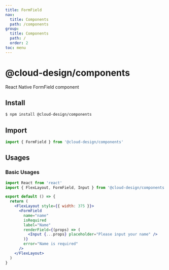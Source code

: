 ```yaml
---
title: FormField
nav:
  title: Components
  path: /components
group:
  title: Components
  path: /
  order: 2
toc: menu
---
```


# @cloud-design/components

React Native FormField component

## Install

```sh
$ npm install @cloud-design/components
```

## Import

```js
import { FormField } from '@cloud-design/components'
```

## Usages

### Basic Usages

```jsx
import React from 'react'
import { FlexLayout, FormField, Input } from '@cloud-design/components'

export default () => {
  return (
    <FlexLayout style={{ width: 375 }}>
      <FormField
        name="name"
        isRequired
        label="Name"
        renderField={(props) => (
          <Input {...props} placeholder="Please input your name" />
        )}
        error="Name is required"
      />
    </FlexLayout>
  )
}
```
